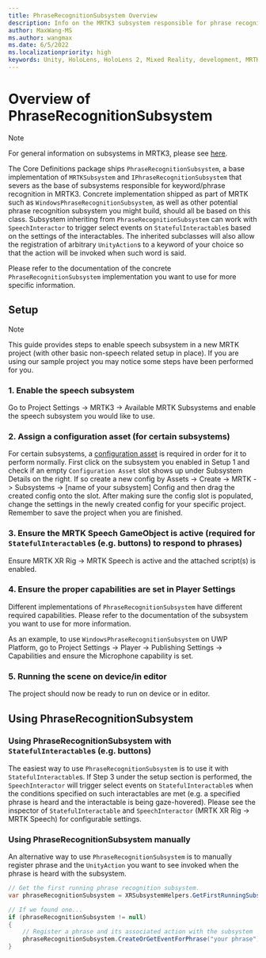 ```yaml
---
title: PhraseRecognitionSubsystem Overview
description: Info on the MRTK3 subsystem responsible for phrase recognition
author: MaxWang-MS
ms.author: wangmax
ms.date: 6/5/2022
ms.localizationpriority: high
keywords: Unity, HoloLens, HoloLens 2, Mixed Reality, development, MRTK3, phrase, speech, phrase recognition, speech recognition, Mixed Reality Toolkit
---
```


# Overview of PhraseRecognitionSubsystem

> [!NOTE]
> For general information on subsystems in MRTK3, please see [here](../../../../mrtk3-overview/architecture/subsystems.md).

The Core Definitions package ships `PhraseRecognitionSubsystem`, a base implementation of `MRTKSubsystem` and `IPhraseRecognitionSubsystem` that severs as the base of subsystems responsible for keyword/phrase recognition in MRTK3. Concrete implementation shipped as part of MRTK such as `WindowsPhraseRecognitionSubsystem`, as well as other potential phrase recognition subsystem you might build, should all be based on this class. Subsystem inheriting from `PhraseRecognitionSubsystem` can work with `SpeechInteractor` to trigger select events on `StatefulInteractable`s based on the settings of the interactables. The inherited subclasses will also allow the registration of arbitrary `UnityAction`s to a keyword of your choice so that the action will be invoked when such word is said.

Please refer to the documentation of the concrete `PhraseRecognitionSubsystem` implementation you want to use for more specific information.

## Setup

> [!NOTE]
> This guide provides steps to enable speech subsystem in a new MRTK project (with other basic non-speech related setup in place). If you are using our sample project you may notice some steps have been performed for you.

### 1. Enable the speech subsystem

Go to Project Settings -> MRTK3 -> Available MRTK Subsystems and enable the speech subsystem you would like to use.

### 2. Assign a configuration asset (for certain subsystems)

For certain subsystems, a [configuration asset](../../../../mrtk3-overview/architecture/subsystems.md#configuration) is required in order for it to perform normally. First click on the subsystem you enabled in Setup 1 and check if an empty `Configuration Asset` slot shows up under Subsystem Details on the right. If so create a new config by Assets -> Create -> MRTK -> Subsystems -> [name of your subsystem] Config and then drag the created config onto the slot. After making sure the config slot is populated, change the settings in the newly created config for your specific project. Remember to save the project when you are finished.

### 3. Ensure the MRTK Speech GameObject is active (required for `StatefulInteractable`s (e.g. buttons) to respond to phrases)

Ensure MRTK XR Rig -> MRTK Speech is active and the attached script(s) is enabled.

### 4. Ensure the proper capabilities are set in Player Settings

Different implementations of `PhraseRecognitionSubsystem` have different required capabilities. Please refer to the documentation of the subsystem you want to use for more information.

As an example, to use `WindowsPhraseRecognitionSubsystem` on UWP Platform, go to Project Settings -> Player -> Publishing Settings -> Capabilities and ensure the Microphone capability is set.

### 5. Running the scene on device/in editor

The project should now be ready to run on device or in editor.

## Using PhraseRecognitionSubsystem

### Using PhraseRecognitionSubsystem with `StatefulInteractable`s (e.g. buttons)

The easiest way to use `PhraseRecognitionSubsystem` is to use it with `StatefulInteractable`s. If Step 3 under the setup section is performed, the `SpeechInteractor` will trigger select events on `StatefulInteractable`s when the conditions specified on such interactables are met (e.g. a specified phrase is heard and the interactable is being gaze-hovered). Please see the inspector of `StatefulInteractable` and `SpeechInteractor` (MRTK XR Rig -> MRTK Speech) for configurable settings.

### Using PhraseRecognitionSubsystem manually

An alternative way to use `PhraseRecognitionSubsystem` is to manually register phrase and the `UnityAction` you want to see invoked when the phrase is heard with the subsystem.

```c#
// Get the first running phrase recognition subsystem.
var phraseRecognitionSubsystem = XRSubsystemHelpers.GetFirstRunningSubsystem<PhraseRecognitionSubsystem>();

// If we found one...
if (phraseRecognitionSubsystem != null)
{
    // Register a phrase and its associated action with the subsystem
    phraseRecognitionSubsystem.CreateOrGetEventForPhrase("your phrase").AddListener(() => Debug.Log("Phrase recognized"));
}
```
